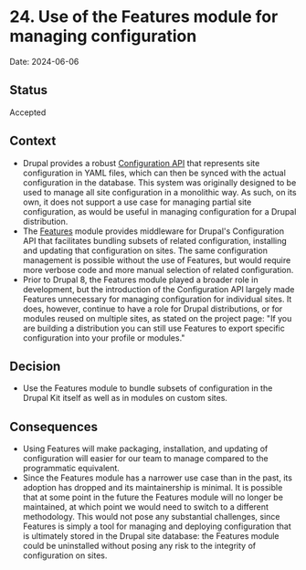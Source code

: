 # 24. Use of the Features module for managing configuration

Date: 2024-06-06

## Status

Accepted

## Context

- Drupal provides a robust [Configuration API](https://www.drupal.org/docs/drupal-apis/configuration-api/configuration-api-overview) that represents site configuration in YAML files, which can then be synced with the actual configuration in the database. This system was originally designed to be used to manage all site configuration in a monolithic way. As such, on its own, it does not support a use case for managing partial site configuration, as would be useful in managing configuration for a Drupal distribution.
- The [Features](https://www.drupal.org/project/features) module provides middleware for Drupal's Configuration API that facilitates bundling subsets of related configuration, installing and updating that configuration on sites. The same configuration management is possible without the use of Features, but would require more verbose code and more manual selection of related configuration.
- Prior to Drupal 8, the Features module played a broader role in development, but the introduction of the Configuration API largely made Features unnecessary for managing configuration for individual sites. It does, however, continue to have a role for Drupal distributions, or for modules reused on multiple sites, as stated on the project page: "If you are building a distribution you can still use Features to export specific configuration into your profile or modules."

## Decision

- Use the Features module to bundle subsets of configuration in the Drupal Kit itself as well as in modules on custom sites.

## Consequences

- Using Features will make packaging, installation, and updating of configuration will easier for our team to manage compared to the programmatic equivalent.
- Since the Features module has a narrower use case than in the past, its adoption has dropped and its maintainership is minimal. It is possible that at some point in the future the Features module will no longer be maintained, at which point we would need to switch to a different methodology. This would not pose any substantial challenges, since Features is simply a tool for managing and deploying configuration that is ultimately stored in the Drupal site database: the Features module could be uninstalled without posing any risk to the integrity of configuration on sites.
